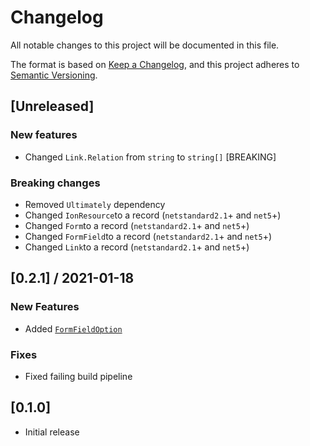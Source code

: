 # Changelog

All notable changes to this project will be documented in this file.

The format is based on [Keep a Changelog](https://keepachangelog.com/en/1.0.0/),
and this project adheres to [Semantic Versioning](https://semver.org/spec/v2.0.0.html).

## [Unreleased]
### New features
- Changed `Link.Relation` from `string` to `string[]` [BREAKING]

### Breaking changes
- Removed `Ultimately` dependency
- Changed `IonResource`to a record (`netstandard2.1`+ and `net5`+)
- Changed `Form`to a record (`netstandard2.1`+ and `net5`+)
- Changed `FormField`to a record (`netstandard2.1`+ and `net5`+)
- Changed `Link`to a record (`netstandard2.1`+ and `net5`+)

## [0.2.1] / 2021-01-18
### New Features
- Added [`FormFieldOption`](/src/Forms/FormFieldOption.cs)

### Fixes
- Fixed failing build pipeline

## [0.1.0]
- Initial release

